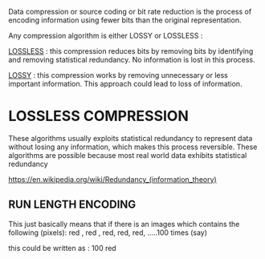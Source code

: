Data compression or source coding or bit rate reduction is the process of encoding information using fewer bits than
the original representation.

Any compression algorithm is either LOSSY or LOSSLESS :

<ins>LOSSLESS</ins> : this compression reduces bits by removing bits by identifying and removing statistical redundancy. 
No information is lost in this process.

<ins>LOSSY</ins> : this compression works by removing unnecessary or less important information.
This approach could lead to loss of information.




# LOSSLESS COMPRESSION



These algorithms usually exploits statistical redundancy to represent data without losing any information,
which makes this process reversible. 
These algorithms are possible because most real world data exhibits statistical redundancy

https://en.wikipedia.org/wiki/Redundancy_(information_theory)

RUN LENGTH ENCODING 
-------------------

This just basically means that if there is an images which contains the following (pixels):
red , red , red, red, red, .....100 times (say)

this could be written as : 100 red 

